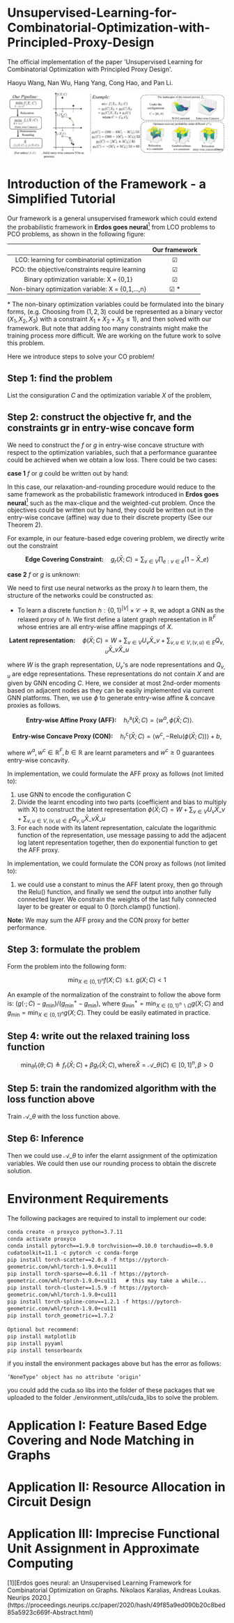 # Unsupervised-Learning-for-Combinatorial-Optimization-with-Principled-Proxy-Design
The official implementation of the paper 'Unsupervised Learning for Combinatorial Optimization with Principled Proxy Design'.

Haoyu Wang, Nan Wu, Hang Yang, Cong Hao, and Pan Li.

![image](https://github.com/Graph-COM/CO_ProxyDesign/blob/main/img/architecture.jpg)

# Introduction of the Framework - a Simplified Tutorial
Our framework is a general unsupervised framework which could extend the probabilistic framework in **Erdos goes neural**[<sup>1</sup>](#refer-anchor-1) from LCO problems to PCO problems, as shown in the following figure:

|                                                   | Our framework |
|:-------------------------------------------------:|:-------------:|
|    LCO: learning for combinatorial optimization   |    &#9745;    |
|  PCO: the objective/constraints require learning  |    &#9745;    |
|      Binary optimization variable: X = {0,1}      |    &#9745;    |
| Non-binary optimization variable: X = {0,1,...,n} |   &#9745; *   |

\* The non-binary optimization variables could be formulated into the binary forms, (e.g.
Choosing from $(1,2,3)$ could be represented as a binary vector $(X_1,X_2,X_3)$ with a constraint $X_1 + X_2 + X_3 \leq 1$), and then solved with our
framework. But note that adding too many constraints might make the training process more difficult. We are working on the future work to solve this problem.

Here we introduce  steps to solve your CO problem!

## Step 1: find the problem
List the consiguration $C$ and the optimization variable $X$ of the problem,

## Step 2: construct the objective fr, and the constraints gr in entry-wise concave form
We need to construct the $f$ or $g$ in entry-wise concave structure with respect to the optimization variables, such that a performance guarantee could be achieved when we obtain a low loss. There could be two cases:

**case 1** $f$ or $g$ could be written out by hand:

In this case, our relaxation-and-rounding procedure would reduce to the same framework as the probabilistic framework introduced in **Erdos goes neural**[<sup>1</sup>](#refer-anchor-1) such as the max-clique and the weighted-cut problem. Once the objectives could be written out by hand, they could be written out in the entry-wise concave (affine) way due to their discrete property (See our Theorem 2).

For example, in our feature-based edge covering problem, we directly write out the constraint 

$$ \textbf{Edge Covering Constraint:} \quad g_r(\bar{X};C) = \sum_{v\in V} \prod_{e:v\in e}(1-\bar{X}\_e) $$

**case 2** $f$ or $g$ is unknown:

We need to first use neural networks as the proxy $h$ to learn them, the structure of the networks could be constructed as:

* To learn a discrete function $h:\{0,1\}^{|V|}\times \mathcal{C}\rightarrow \mathbb{R}$, we adopt a GNN as the relaxed proxy of $h$. We first define a latent graph representation in $\mathbb{R}^F$ whose entries are all entry-wise affine mappings of $X$.  

$$ \textbf{Latent representation:} \quad \phi(\bar{X};C) = W +\sum_{v\in V} U_{v} \bar{X}\_{v} + \sum_{v,u \in V, (v,u) \in E} Q_{v,u} \bar{X}\_{v} \bar{X}\_{u}$$

where $W$ is the graph representation, $U_{v}$'s are node representations and $Q_{v,u}$ are edge representations. These representations do not contain $X$ and are given by GNN encoding $C$. Here, we consider at most 2nd-order moments based on adjacent nodes as they can be easily implemented via current GNN platforms. Then, we use $\phi$ to generate entry-wise affine \& concave proxies as follows.

   $$ \textbf{Entry-wise Affine Proxy (AFF):}\quad h_r^{\text{a}}(\bar{X};C) = \langle w^a, \phi(\bar{X};C)\rangle. \quad\quad $$
   
   $$ \textbf{Entry-wise Concave Proxy (CON):}\quad h_r^{\text{c}}(\bar{X};C) = \langle w^c, -\text{Relu}(\phi(\bar{X};C))\rangle + b, $$ 
   
where $w^a,w^c\in\mathbb{R}^F, b\in\mathbb{R}$ are learnt parameters and $w^c\geq0$ guarantees entry-wise concavity.

In implementation, we could formulate the AFF proxy as follows (not limited to):

1. use GNN to encode the configuration C
1. Divide the learnt encoding into two parts (coefficient and bias to multiply with X) to construct the latent representation $\phi(\bar{X};C) = W +\sum_{v\in V} U_{v} \bar{X}\_{v} + \sum_{v,u \in V, (v,u) \in E} Q_{v,u} \bar{X}\_{v} \bar{X}\_{u}$
1. For each node with its latent representation, calculate the logarithmic function of the representation, use message passing to add the adjacent log latent representation together, then do exponential function to get the AFF proxy.

In implementation, we could formulate the CON proxy as follows (not limited to):

1. we could use a constant to minus the AFF latent proxy, then go through the Relu() function, and finally we send the output into another fully connected layer. We constrain the weights of the last fully connected layer to be greater or equal to 0 (torch.clamp() function).

**Note:** We may sum the AFF proxy and the CON proxy for better performance.

## Step 3: formulate the problem
Form the problem into the following form:

$$ \min_{X \in \{0,1\}^n} f(X;C) \ \ \text{s.t. } g(X;C) < 1$$

An example of the normalization of the constraint to follow the above form is: $(g(\cdot;C) - g_{\min})/(g_{\min}^+ - g_{\min})$, where $g_{\min}^+ = \min_{X \in \{0,1\}^n \backslash \Omega} g(X;C)$ and $g_{\min} = \min_{X \in \{0,1\}^n} g(X;C)$. They could be easily eatimated in practice.

## Step 4: write out the relaxed training loss function

$$ \min_{\theta} l_r(\theta;C) \triangleq f_r(\bar{X};C) + \beta g_r(\bar{X};C), \text{where} \bar{X} = \mathcal{A}\_{\theta}(C) \in [0,1]^n, \beta > 0 $$

## Step 5: train the randomized algorithm with the loss function above
Train $\mathcal{A}\_{\theta}$ with the loss function above.

## Step 6: Inference
Then we could use $\mathcal{A}\_{\theta}$ to infer the elarnt assignment of the optimization variables. We could then use our rounding process to obtain the discrete solution.

# Environment Requirements
The following packages are required to install to implement our code:
```shell
conda create -n proxyco python=3.7.11
conda activate proxyco
conda install pytorch==1.9.0 torchvision==0.10.0 torchaudio==0.9.0 cudatoolkit=11.1 -c pytorch -c conda-forge
pip install torch-scatter==2.0.8 -f https://pytorch-geometric.com/whl/torch-1.9.0+cu111
pip install torch-sparse==0.6.11 -f https://pytorch-geometric.com/whl/torch-1.9.0+cu111   # this may take a while...
pip install torch-cluster==1.5.9 -f https://pytorch-geometric.com/whl/torch-1.9.0+cu111
pip install torch-spline-conv==1.2.1 -f https://pytorch-geometric.com/whl/torch-1.9.0+cu111
pip install torch_geometric==1.7.2

Optional but recommend:
pip install matplotlib
pip install pyyaml
pip install tensorboardx
```
if you install the environment packages above but has the error as follows:
```
‘NoneType‘ object has no attribute ‘origin‘
```
you could add the cuda.so libs into the folder of these packages that we uploaded to the folder ./environment_utils/cuda_libs to solve the problem.

# Application I: Feature Based Edge Covering and Node Matching in Graphs

# Application II: Resource Allocation in Circuit Design

# Application III: Imprecise Functional Unit Assignment in Approximate Computing


<div id="refer-anchor-1"></div>
[1][Erdos goes neural: an Unsupervised Learning Framework for Combinatorial Optimization on Graphs. Nikolaos Karalias, Andreas Loukas. Neurips 2020.](https://proceedings.neurips.cc/paper/2020/hash/49f85a9ed090b20c8bed85a5923c669f-Abstract.html) 
